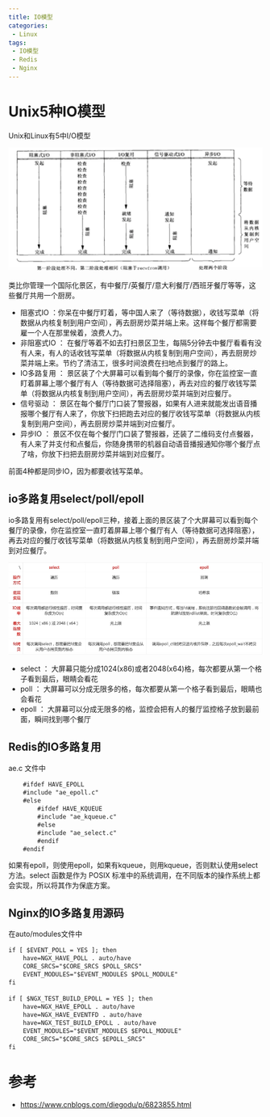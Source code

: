 ```yaml
---
title: IO模型
categories:
 - Linux
tags:
 - IO模型
 - Redis
 - Nginx
---
```


# Unix5种IO模型

Unix和Linux有5中I/O模型

![IO模型](https://github.com/funson86/funson86.github.io/blob/master/_posts/image/io-model.png?raw=true)

类比你管理一个国际化景区，有中餐厅/英餐厅/意大利餐厅/西班牙餐厅等等，这些餐厅共用一个厨房。

- 阻塞式IO ：你呆在中餐厅盯着，等中国人来了（等待数据），收钱写菜单（将数据从内核复制到用户空间），再去厨房炒菜并端上来。这样每个餐厅都需要雇一个人在那里候着，浪费人力。
- 非阻塞式IO ： 在餐厅等着不如去打扫景区卫生，每隔5分钟去中餐厅看看有没有人来，有人的话收钱写菜单（将数据从内核复制到用户空间），再去厨房炒菜并端上来。节约了清洁工，很多时间浪费在扫地点到餐厅的路上。
- IO多路复用 ： 景区装了个大屏幕可以看到每个餐厅的录像，你在监控室一直盯着屏幕上哪个餐厅有人（等待数据可选择阻塞），再去对应的餐厅收钱写菜单（将数据从内核复制到用户空间），再去厨房炒菜并端到对应餐厅。
- 信号驱动 ： 景区在每个餐厅门口装了警报器，如果有人进来就能发出语音播报哪个餐厅有人来了，你放下扫把跑去对应的餐厅收钱写菜单（将数据从内核复制到用户空间），再去厨房炒菜并端到对应餐厅。
- 异步IO ： 景区不仅在每个餐厅门口装了警报器，还装了二维码支付点餐器，有人来了并支付和点餐后，你随身携带的机器自动语音播报通知你哪个餐厅点了啥，你放下扫把去厨房炒菜并端到对应餐厅。

前面4种都是同步IO，因为都要收钱写菜单。


## io多路复用select/poll/epoll

io多路复用有select/poll/epoll三种，接着上面的景区装了个大屏幕可以看到每个餐厅的录像，你在监控室一直盯着屏幕上哪个餐厅有人（等待数据可选择阻塞），再去对应的餐厅收钱写菜单（将数据从内核复制到用户空间），再去厨房炒菜并端到对应餐厅。

![io多路复用](https://github.com/funson86/funson86.github.io/blob/master/_posts/image/io-multi.png?raw=true)

- select ： 大屏幕只能分成1024(x86)或者2048(x64)格，每次都要从第一个格子看到最后，眼睛会看花
- poll ： 大屏幕可以分成无限多的格，每次都要从第一个格子看到最后，眼睛也会看花
- epoll ： 大屏幕可以分成无限多的格，监控会把有人的餐厅监控格子放到最前面，瞬间找到哪个餐厅

## Redis的IO多路复用

ae.c 文件中

```
    #ifdef HAVE_EPOLL
    #include "ae_epoll.c"
    #else
        #ifdef HAVE_KQUEUE
        #include "ae_kqueue.c"
        #else
        #include "ae_select.c"
        #endif
    #endif
```

如果有epoll，则使用epoll，如果有kqueue，则用kqueue，否则默认使用select方法。select 函数是作为 POSIX 标准中的系统调用，在不同版本的操作系统上都会实现，所以将其作为保底方案。

## Nginx的IO多路复用源码

在auto/modules文件中

```
if [ $EVENT_POLL = YES ]; then
    have=NGX_HAVE_POLL . auto/have
    CORE_SRCS="$CORE_SRCS $POLL_SRCS"
    EVENT_MODULES="$EVENT_MODULES $POLL_MODULE"
fi

if [ $NGX_TEST_BUILD_EPOLL = YES ]; then
    have=NGX_HAVE_EPOLL . auto/have
    have=NGX_HAVE_EVENTFD . auto/have
    have=NGX_TEST_BUILD_EPOLL . auto/have
    EVENT_MODULES="$EVENT_MODULES $EPOLL_MODULE"
    CORE_SRCS="$CORE_SRCS $EPOLL_SRCS"
fi
```


# 参考
- https://www.cnblogs.com/diegodu/p/6823855.html